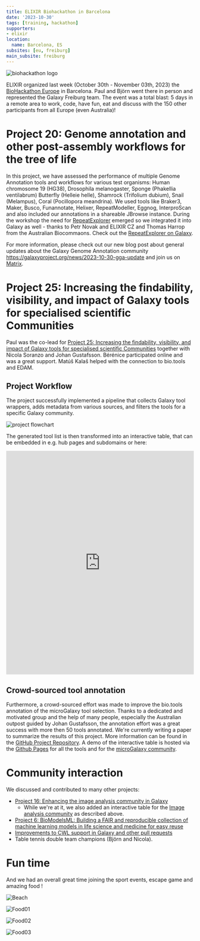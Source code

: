 ```yaml
---
title: ELIXIR Biohackathon in Barcelona
date: '2023-10-30'
tags: [training, hackathon]
supporters:
- elixir
location:
  name: Barcelona, ES
subsites: [eu, freiburg]
main_subsite: freiburg
---
```


![biohackathon logo](./bhlogolightnotx.png)


ELIXIR organized last week (October 30th - November 03th, 2023) the [BioHackathon Europe](https://biohackathon-europe.org/index.html) in Barcelona. Paul and Björn went there in person and represented the Galaxy Freiburg team. The event was a total blast: 5 days in a remote area to work, code, have fun, eat and discuss with the 150 other participants from all Europe (even Australia)!

# Project 20: Genome annotation and other post-assembly workflows for the tree of life

In this project, we have assessed the performance of multiple Genome Annotation tools and workflows for various test organisms: Human chromosome 19 (HG38), Drosophila melanogaster, Sponge (Phakellia ventilabrum)
Butterfly (Helleie helle), Shamrock (Trifolium dubium), Snail (Melampus), Coral (Pocillopora meandrina). We used tools like Braker3, Maker, Busco, Funannotate, Helixer, RepeatModeller, Eggnog, InterproScan and also included our annotations
in a shareable JBrowse instance. During the workshop the need for [RepeatExplorer](http://repeatexplorer.org) emerged so we integrated it into Galaxy as well - thanks to Petr Novak and ELIXIR CZ and Thomas Harrop from the
Australian Biocommaons. Check out the [RepeatExplorer on Galaxy](https://usegalaxy.eu/root?tool_id=toolshed.g2.bx.psu.edu/repos/gga/repeatexplorer_clustering/repeatexplorer_clustering/2.3.8+galaxy0).

For more information, please check out our new blog post about general updates about the Galaxy Genome Annotation community https://galaxyproject.org/news/2023-10-30-gga-update and join us on [Matrix](https://matrix.to/#/#galaxy-genome-annotation_Lobby:gitter.im).


# Project 25: Increasing the findability, visibility, and impact of Galaxy tools for specialised scientific Communities

Paul was the co-lead for [Project 25: Increasing the findability, visibility, and impact of Galaxy tools for specialised scientific Communities](https://github.com/elixir-europe/biohackathon-projects-2023/tree/main/25) together with Nicola Soranzo and Johan Gustafsson. Bérénice participated online and was a great support. Matúš Kalaš helped with the connection to bio.tools and EDAM. 

## Project Workflow

The project successfully implemented a pipeline that collects Galaxy tool wrappers, adds metadata from various sources, and filters the tools for a specific Galaxy community.

![project flowchart](./flowchart_paper.png)

The generated tool list is then transformed into an interactive table, that can be embedded in e.g. hub pages and subdomains or here:

<iframe
  id="inlineFrameExample"
  title="Microbial related tools"
  width="100%"
  height="600"
  frameBorder="0"
  src="https://galaxyproject.github.io/galaxy_tool_extractor/microgalaxy/">
</iframe>

## Crowd-sourced tool annotation

Furthermore, a crowd-sourced effort was made to improve the bio.tools annotation of the microGalaxy tool selection.
Thanks to a dedicated and motivated group and the help of many people, especially the Australian outpost guided by Johan Gustafsson, the annotation effort was a great success with more then 50 tools annotated.
We're currently writing a paper to summarize the results of this project. More information can be found in the [GitHub Project Repository](https://github.com/galaxyproject/galaxy_tool_extractor). A demo of the interactive table is hosted via the [Github Pages](https://galaxyproject.github.io/galaxy_tool_extractor/) for all the tools and for the [microGalaxy community](https://galaxyproject.github.io/galaxy_tool_extractor/microgalaxy/).

# Community interaction

We discussed and contributed to many other projects:
- [Project 16: Enhancing the image analysis community in Galaxy](https://github.com/elixir-europe/biohackathon-projects-2023/tree/main/16)
    - While we're at it, we also added an interactive table for the [Image analysis community](https://galaxyproject.github.io/galaxy_tool_extractor/imaging/) as described above.
- [Project 6: BioModelsML: Building a FAIR and reproducible collection of machine learning models in life science and medicine for easy reuse](https://github.com/elixir-europe/biohackathon-projects-2023/tree/main/6)
- [Improvements to CWL support in Galaxy and other pull requests](https://github.com/galaxyproject/galaxy/pulls?q=is%3Apr+label%3ABioHackEU23)
- Table tennis double team champions (Björn and Nicola).

# Fun time

And we had an overall great time joining the sport events, escape game and amazing food ! 

![Beach](./p01_x.jpg)

![Food01](./p02_x.jpg)

![Food02](./p03_x.jpg)

![Food03](./p04_x.jpg)
